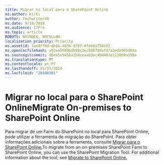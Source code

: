 ```yaml
---
title: Migrar no local para o SharePoint Online
ms.author: kirks
author: Techwriter40
ms.date: 9/10/2018
ms.audience: ITPro
ms.topic: article
ROBOTS: NOINDEX, NOFOLLOW
localization_priority: Priority
ms.assetid: 7ae8ff6d-db1b-403b-9707-6fe6da75be92
ms.openlocfilehash: a92ea56d96db98c2ec508709afdfe2eda965d84a
ms.sourcegitcommit: d6ea5e9458a2b8ceaab3ac4bd483e1130b9a398a
ms.translationtype: MT
ms.contentlocale: pt-PT
ms.lasthandoff: 01/15/2019
ms.locfileid: "28306381"
---
```

# <a name="migrate-on-premises-to-sharepoint-online"></a><span data-ttu-id="662cd-102">Migrar no local para o SharePoint Online</span><span class="sxs-lookup"><span data-stu-id="662cd-102">Migrate On-premises to SharePoint Online</span></span>

<span data-ttu-id="662cd-p101">Para migrar de um Farm do SharePoint no local para SharePoint Online, pode utilizar a ferramenta de migração do SharePoint. Para obter informações adicionais sobre a ferramenta, consulte [Migrar para o SharePoint Online.](https://go.microsoft.com/fwlink/?linkid=2019574)</span><span class="sxs-lookup"><span data-stu-id="662cd-p101">To migrate from an on-premises SharePoint Farm to SharePoint Online, you can use the SharePoint Migration Tool. For additional information about the tool, see [Migrate to SharePoint Online.](https://go.microsoft.com/fwlink/?linkid=2019574)</span></span>
  

